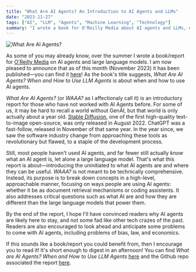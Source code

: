 ```yaml
---
title: "What Are AI Agents? An Introduction to AI Agents and LLMs"
date: "2023-11-27"
tags: ["AI", "LLM", "Agents", "Machine Learning", "Technology"]
summary: "I wrote a book for O'Reilly Media about AI agents and LLMs, exploring what they are, how they're different from traditional AI, and when to use them. The report breaks down these concepts in an approachable way for newcomers to the field."
---
```


![What Are AI Agents?](/posts/oreilly_what_are_ai_agents.png)

As some of you may already know, over the summer I wrote a book/report for [O'Reilly Media](https://www.oreilly.com/) on AI agents and large language models. I am now pleased to announce that as of this month (November 2023) it has been published—you can find it [here](https://www.oreilly.com/library/view/what-are-ai/9781098159726/)! As the book's title suggests, _What Are AI Agents? When and How to Use LLM Agents_ is about when and how to use AI agents.

_What Are AI Agents?_ (or _WAAA?_ as I affectionaly call it) is an introductory report for those who have not worked with AI Agents before. For some of us, it may be hard to recall a world without GenAI, but that world is only actually about a year old. [Stable Diffusion](https://github.com/CompVis/stable-diffusion), one of the first high-quality text-to-image open-source, was only released in August 2022. ChatGPT was a fast-follow, released in November of that same year. In the year since, we saw the software industry change from approaching these tools as revolutionary but flawed, to a staple of the development process.

Still, most people haven't used AI agents, and far fewer still actually _know_ what an AI agent is, let alone a large language model. That's what this report is about—introducing the uninitiated to what AI agents are and where they can be useful. _WAAA?_ is not meant to be technically comprehensive. Instead, its purpose is to break down concepts in a high-level, approachable manner, focusing on ways people are using AI agents: whether it be as document retrieval mechanisms or coding assistents. It also addresses critical questions such as what AI are and how they are different than the large language models that power them.

By the end of the report, I hope I'll have convinced readers why AI agents are likely here to stay, and not some fad like other tech crazes of the past. Readers are also encouraged to look ahead and anticipate some problems to come with AI agents, including problems of bias, law, and economics.

If this sounds like a book/report you could benefit from, then I encourage you to read it! It's short enough to digest in an afternoon! You can find _What are AI Agents? When and How to Use LLM Agents_ [here](https://www.oreilly.com/library/view/what-are-ai/9781098159726/) and the Github repo associated the report [here](https://github.com/EconoBen/what_are_ai_agents).
